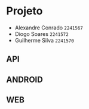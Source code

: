 # Projeto
 * Alexandre Conrado `2241567`
 * Diogo Soares `2241572`
 * Guilherme Silva `2241570`

## API

## ANDROID

## WEB
